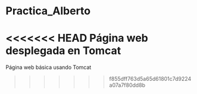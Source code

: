 # Practica_Alberto
<<<<<<< HEAD
 Página web desplegada en Tomcat
=======
Página web básica usando Tomcat
>>>>>>> f855dff763d5a65d61801c7d9224a07a7f80dd8b
